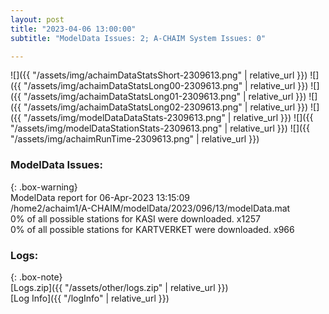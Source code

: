 ```yaml
---
layout: post
title: "2023-04-06 13:00:00"
subtitle: "ModelData Issues: 2; A-CHAIM System Issues: 0"

---
```


![]({{ "/assets/img/achaimDataStatsShort-2309613.png" | relative_url }})
![]({{ "/assets/img/achaimDataStatsLong00-2309613.png" | relative_url }})
![]({{ "/assets/img/achaimDataStatsLong01-2309613.png" | relative_url }})
![]({{ "/assets/img/achaimDataStatsLong02-2309613.png" | relative_url }})
![]({{ "/assets/img/modelDataDataStats-2309613.png" | relative_url }})
![]({{ "/assets/img/modelDataStationStats-2309613.png" | relative_url }})
![]({{ "/assets/img/achaimRunTime-2309613.png" | relative_url }})


### ModelData Issues:  
  
{: .box-warning}  
 ModelData report for 06-Apr-2023 13:15:09   
 /home2/achaim1/A-CHAIM/modelData/2023/096/13/modelData.mat   
 0% of all possible stations for KASI were downloaded. x1257   
 0% of all possible stations for KARTVERKET were downloaded. x966   
  


### Logs:  
  
{: .box-note}  
[Logs.zip]({{ "/assets/other/logs.zip" | relative_url }})  
[Log Info]({{ "/logInfo" | relative_url }})  
